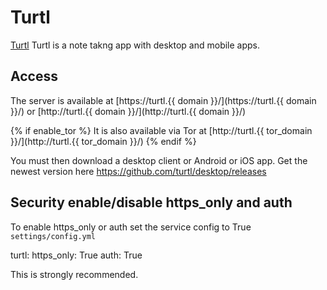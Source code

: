 # Turtl

[Turtl](https://github.com/turtl/server) Turtl is a note takng app with desktop and mobile apps.

## Access

The server is available at [https://turtl.{{ domain }}/](https://turtl.{{ domain }}/) or [http://turtl.{{ domain }}/](http://turtl.{{ domain }}/)

{% if enable_tor %}
It is also available via Tor at [http://turtl.{{ tor_domain }}/](http://turtl.{{ tor_domain }}/)
{% endif %}

You must then download a desktop client or Android or iOS app. Get the newest version here <https://github.com/turtl/desktop/releases>

## Security enable/disable https_only and auth

To enable https_only or auth set the service config to True
`settings/config.yml`

turtl:
  https_only: True
  auth: True

This is strongly recommended.
